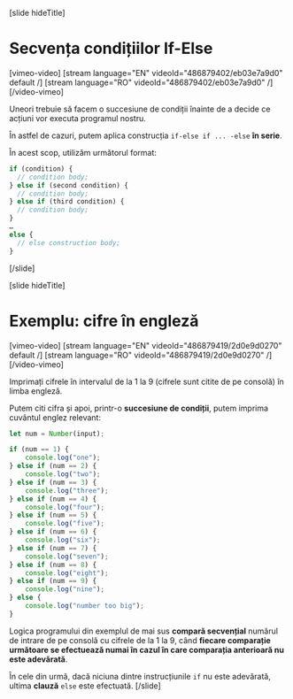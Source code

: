 [slide hideTitle]

# Secvența condițiilor If-Else

[vimeo-video]
[stream language="EN" videoId="486879402/eb03e7a9d0" default /]
[stream language="RO" videoId="486879402/eb03e7a9d0"  /]
[/video-vimeo]

Uneori trebuie să facem o succesiune de condiții înainte de a decide ce acțiuni vor executa programul nostru.

În astfel de cazuri, putem aplica construcția `if-else if ... -else` **în serie**.

În acest scop, utilizăm următorul format:
```js
if (condition) {
  // condition body;
} else if (second condition) {
  // condition body;
} else if (third condition) {
  // condition body;
}
…
else {
  // else construction body;
}
```
[/slide]

[slide hideTitle]
# Exemplu: cifre în engleză
[vimeo-video]
[stream language="EN" videoId="486879419/2d0e9d0270" default /]
[stream language="RO" videoId="486879419/2d0e9d0270"  /]
[/video-vimeo]

Imprimați cifrele în intervalul de la 1 la 9 (cifrele sunt citite de pe consolă) în limba engleză.

Putem citi cifra și apoi, printr-o **succesiune de condiții**, putem imprima cuvântul englez relevant:
```js
let num = Number(input);

if (num == 1) {
    console.log("one");
} else if (num == 2) {
    console.log("two");
} else if (num == 3) {
    console.log("three");
} else if (num == 4) {
    console.log("four");
} else if (num == 5) {
    console.log("five");
} else if (num == 6) {
    console.log("six");
} else if (num == 7) {
    console.log("seven");
} else if (num == 8) {
    console.log("eight");
} else if (num == 9) {
    console.log("nine");
} else {
    console.log("number too big");
}
```
Logica programului din exemplul de mai sus **compară secvențial** numărul de intrare de pe consolă cu cifrele de la 1 la 9, când **fiecare comparație următoare se efectuează numai în cazul în care comparația anterioară nu este adevărată**.

În cele din urmă, dacă niciuna dintre instrucțiunile `if` nu este adevărată, ultima **clauză** `else` este efectuată.
[/slide]
